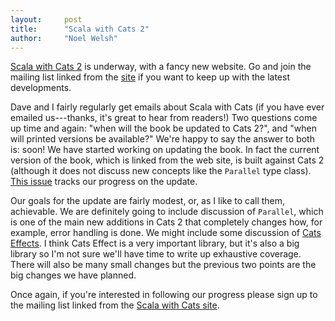 ```yaml
---
layout:     post
title:      "Scala with Cats 2"
author:     "Noel Welsh"
---
```


[Scala with Cats 2][scalawithcats] is underway, with a fancy new website. Go and join the mailing list linked from the [site][scalawithcats] if you want to keep up with the latest developments.

<!-- break -->

Dave and I fairly regularly get emails about Scala with Cats (if you have ever emailed us---thanks, it's great to hear from readers!) Two questions come up time and again: "when will the book be updated to Cats 2?", and "when will printed versions be available?" We're happy to say the answer to both is: soon! We have started working on updating the book. In fact the current version of the book, which is linked from the web site, is built against Cats 2 (although it does not discuss new concepts like the `Parallel` type class). [This issue][170] tracks our progress on the update.

Our goals for the update are fairly modest, or, as I like to call them, achievable. We are definitely going to include discussion of `Parallel`, which is one of the main new additions in Cats 2 that completely changes how, for example, error handling is done. We might include some discussion of [Cats Effects][cats-effect]. I think Cats Effect is a very important library, but it's also a big library so I'm not sure we'll have time to write up exhaustive coverage. There will also be many small changes but the previous two points are the big changes we have planned.

Once again, if you're interested in following our progress please sign up to the mailing list linked from the [Scala with Cats site][scalawithcats]. 

[scalawithcats]: https://scalawithcats.com/
[170]: https://github.com/scalawithcats/scala-with-cats/issues/170
[cats-effect]: https://typelevel.org/cats-effect/
